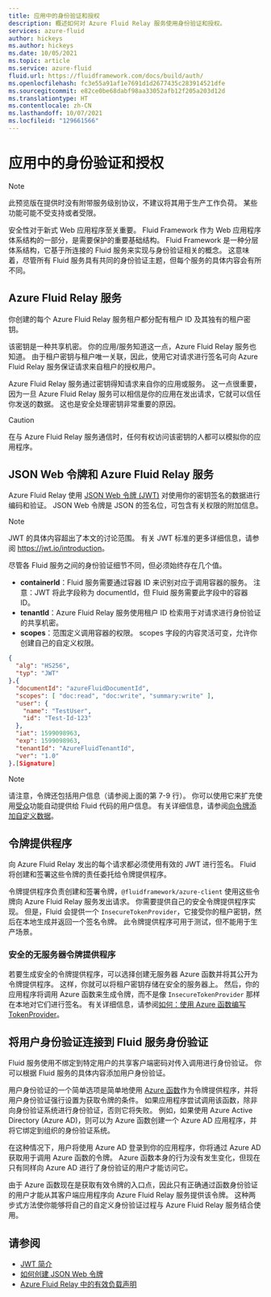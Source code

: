 ```yaml
---
title: 应用中的身份验证和授权
description: 概述如何对 Azure Fluid Relay 服务使用身份验证和授权。
services: azure-fluid
author: hickeys
ms.author: hickeys
ms.date: 10/05/2021
ms.topic: article
ms.service: azure-fluid
fluid.url: https://fluidframework.com/docs/build/auth/
ms.openlocfilehash: fc3e55a91af1e7691d1d2677435c283914521dfe
ms.sourcegitcommit: e82ce0be68dabf98aa33052afb12f205a203d12d
ms.translationtype: HT
ms.contentlocale: zh-CN
ms.lasthandoff: 10/07/2021
ms.locfileid: "129661566"
---
```

# <a name="authentication-and-authorization-in-your-app"></a>应用中的身份验证和授权

> [!NOTE]
> 此预览版在提供时没有附带服务级别协议，不建议将其用于生产工作负荷。 某些功能可能不受支持或者受限。

安全性对于新式 Web 应用程序至关重要。 Fluid Framework 作为 Web 应用程序体系结构的一部分，是需要保护的重要基础结构。 Fluid Framework 是一种分层体系结构，它基于所连接的 Fluid 服务来实现与身份验证相关的概念。 这意味着，尽管所有 Fluid 服务具有共同的身份验证主题，但每个服务的具体内容会有所不同。

## <a name="azure-fluid-relay-service"></a>Azure Fluid Relay 服务

你创建的每个 Azure Fluid Relay 服务租户都分配有租户 ID 及其独有的租户密钥。

该密钥是一种共享机密。 你的应用/服务知道这一点，Azure Fluid Relay 服务也知道。 由于租户密钥与租户唯一关联，因此，使用它对请求进行签名可向 Azure Fluid Relay 服务保证请求来自租户的授权用户。

Azure Fluid Relay 服务通过密钥得知请求来自你的应用或服务。 这一点很重要，因为一旦 Azure Fluid Relay 服务可以相信是你的应用在发出请求，它就可以信任你发送的数据。 这也是安全处理密钥非常重要的原因。

> [!CAUTION]
> 在与 Azure Fluid Relay 服务通信时，任何有权访问该密钥的人都可以模拟你的应用程序。

## <a name="json-web-tokens-and-azure-fluid-relay-service"></a>JSON Web 令牌和 Azure Fluid Relay 服务

Azure Fluid Relay 使用 [JSON Web 令牌 (JWT)](https://jwt.io/) 对使用你的密钥签名的数据进行编码和验证。 JSON Web 令牌是 JSON 的签名位，可包含有关权限的附加信息。

> [!NOTE]
> JWT 的具体内容超出了本文的讨论范围。 有关 JWT 标准的更多详细信息，请参阅 <https://jwt.io/introduction>。

尽管各 Fluid 服务之间的身份验证细节不同，但必须始终存在几个值。

- **containerId**：Fluid 服务需要通过容器 ID 来识别对应于调用容器的服务。 注意：JWT 将此字段称为 documentId，但 Fluid 服务需要此字段中的容器 ID。
- **tenantId**：Azure Fluid Relay 服务使用租户 ID 检索用于对请求进行身份验证的共享机密。 
- **scopes**：范围定义调用容器的权限。 scopes 字段的内容灵活可变，允许你创建自己的自定义权限。

```json {linenos=inline,hl_lines=["5-6",13]}
{
  "alg": "HS256",
  "typ": "JWT"
}.{
  "documentId": "azureFluidDocumentId",
  "scopes": [ "doc:read", "doc:write", "summary:write" ],
  "user": {
    "name": "TestUser",
    "id": "Test-Id-123"
  },
  "iat": 1599098963,
  "exp": 1599098963,
  "tenantId": "AzureFluidTenantId",
  "ver": "1.0"
}.[Signature]
```

> [!NOTE]
> 请注意，令牌还包括用户信息（请参阅上面的第 7-9 行）。 你可以使用它来扩充使用[受众](../how-tos/connect-fluid-azure-service.md#getting-audience-details)功能自动提供给 Fluid 代码的用户信息。 有关详细信息，请参阅[向令牌添加自定义数据](../how-tos/connect-fluid-azure-service.md#adding-custom-data-to-tokens)。

## <a name="the-token-provider"></a>令牌提供程序

向 Azure Fluid Relay 发出的每个请求都必须使用有效的 JWT 进行签名。 Fluid 将创建和签署这些令牌的责任委托给令牌提供程序。

令牌提供程序负责创建和签署令牌，`@fluidframework/azure-client` 使用这些令牌向 Azure Fluid Relay 服务发出请求。 你需要提供自己的安全令牌提供程序实现。 但是，Fluid 会提供一个 `InsecureTokenProvider`，它接受​​你的租户密钥，然后在本地生成并返回一个签名令牌。 此令牌提供程序可用于测试，但不能用于生产场景。

### <a name="a-secure-serverless-token-provider"></a>安全的无服务器令牌提供程序

若要生成安全的令牌提供程序，可以选择创建无服务器 Azure 函数并将其公开为令牌提供程序。 这样，你就可以将租户密钥存储在安全的服务器上。 然后，你的应用程序将调用 Azure 函数来生成令牌，而不是像 `InsecureTokenProvider` 那样在本地对它们进行签名。 有关详细信息，请参阅[如何：使用 Azure 函数编写 TokenProvider](../how-tos/azure-function-token-provider.md)。

## <a name="connecting-user-auth-to-fluid-service-auth"></a>将用户身份验证连接到 Fluid 服务身份验证

Fluid 服务使用不绑定到特定用户的共享客户端密码对传入调用进行身份验证。 你可以根据 Fluid 服务的具体内容添加用户身份验证。 

用户身份验证的一个简单选项是简单地使用 [Azure 函数](../../azure-functions/index.yml)作为令牌提供程序，并将用户身份验证强行设置为获取令牌的条件。 如果应用程序尝试调用该函数，除非向身份验证系统进行身份验证，否则它将失败。 例如，如果使用 Azure Active Directory (Azure AD)，则可以为 Azure 函数创建一个 Azure AD 应用程序，并将它绑定到组织的身份验证系统。

在这种情况下，用户将使用 Azure AD 登录到你的应用程序，你将通过 Azure AD 获取用于调用 Azure 函数的令牌。 Azure 函数本身的行为没有发生变化，但现在只有同样向 Azure AD 进行了身份验证的用户才能访问它。

由于 Azure 函数现在是获取有效令牌的入口点，因此只有正确通过函数身份验证的用户才能从其客户端应用程序向 Azure Fluid Relay 服务提供该令牌。 这种两步式方法使你能够将自己的自定义身份验证过程与 Azure Fluid Relay 服务结合使用。

## <a name="see-also"></a>请参阅

- [JWT 简介](https://jwt.io/introduction)
- [如何创建 JSON Web 令牌](../how-tos/fluid-json-web-token.md)
- [Azure Fluid Relay 中的有效负载声明](../how-tos/fluid-json-web-token.md#payload-claims)
